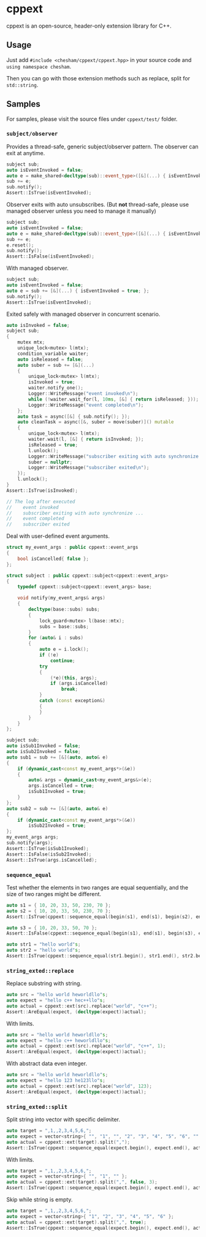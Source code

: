 #   cppext

cppext is an open-source, header-only extension library for C++.

##  Usage

  Just add `#include <chesham/cppext/cppext.hpp>` in your source code and `using namespace chesham`.

  Then you can go with those extension methods such as replace, split for `std::string`.

##  Samples

  For samples, please visit the source files under `cppext/test/` folder.

### `subject/observer`

  Provides a thread-safe, generic subject/observer pattern. The observer can exit at anytime.

  ```cpp
  subject sub;
  auto isEventInvoked = false;
  auto e = make_shared<decltype(sub)::event_type>([&](...) { isEventInvoked = true; });
  sub += e;
  sub.notify();
  Assert::IsTrue(isEventInvoked);
  ```

  Observer exits with auto unsubscribes. (But **not** thread-safe, please use managed observer unless you need to manage it manually)

  ```cpp
  subject sub;
  auto isEventInvoked = false;
  auto e = make_shared<decltype(sub)::event_type>([&](...) { isEventInvoked = true; });
  sub += e;
  e.reset();
  sub.notify();
  Assert::IsFalse(isEventInvoked);
  ```

  With managed observer.

  ```cpp
  subject sub;
  auto isEventInvoked = false;
  auto e = sub += [&](...) { isEventInvoked = true; };
  sub.notify();
  Assert::IsTrue(isEventInvoked);
  ```

  Exited safely with managed observer in concurrent scenario.

  ```cpp
  auto isInvoked = false;
  subject sub;
  {
      mutex mtx;
      unique_lock<mutex> l(mtx);
      condition_variable waiter;
      auto isReleased = false;
      auto suber = sub += [&](...)
      {
          unique_lock<mutex> l(mtx);
          isInvoked = true;
          waiter.notify_one();
          Logger::WriteMessage("event invoked\n");
          while (!waiter.wait_for(l, 10ms, [&] { return isReleased; }));
          Logger::WriteMessage("event completed\n");
      };
      auto task = async([&] { sub.notify(); });
      auto cleanTask = async([&, suber = move(suber)]() mutable
      {
          unique_lock<mutex> l(mtx);
          waiter.wait(l, [&] { return isInvoked; });
          isReleased = true;
          l.unlock();
          Logger::WriteMessage("subscriber exiting with auto synchronize ...\n");
          suber = nullptr;
          Logger::WriteMessage("subscriber exited\n");
      });
      l.unlock();
  }
  Assert::IsTrue(isInvoked);

  // The log after executed
  //    event invoked
  //    subscriber exiting with auto synchronize ...
  //    event completed
  //    subscriber exited
  ```

  Deal with user-defined event arguments.
  
  ```cpp
  struct my_event_args : public cppext::event_args
  {
      bool isCancelled{ false };
  };

  struct subject : public cppext::subject<cppext::event_args>
  {
      typedef cppext::subject<cppext::event_args> base;

      void notify(my_event_args& args)
      {
          decltype(base::subs) subs;
          {
              lock_guard<mutex> l(base::mtx);
              subs = base::subs;
          }
          for (auto& i : subs)
          {
              auto e = i.lock();
              if (!e)
                  continue;
              try
              {
                  (*e)(this, args);
                  if (args.isCancelled)
                      break;
              }
              catch (const exception&)
              {
              }
          }
      }
  };
  
  subject sub;
  auto isSub1Invoked = false;
  auto isSub2Invoked = false;
  auto sub1 = sub += [&](auto, auto& e)
  {
      if (dynamic_cast<const my_event_args*>(&e))
      {
          auto& args = dynamic_cast<my_event_args&>(e);
          args.isCancelled = true;
          isSub1Invoked = true;
      }
  };
  auto sub2 = sub += [&](auto, auto& e)
  {
      if (dynamic_cast<const my_event_args*>(&e))
          isSub2Invoked = true;
  };
  my_event_args args;
  sub.notify(args);
  Assert::IsTrue(isSub1Invoked);
  Assert::IsFalse(isSub2Invoked);
  Assert::IsTrue(args.isCancelled);
  ```

### `sequence_equal`

  Test whether the elements in two ranges are equal sequentially, and the size of two ranges might be different.

  ```cpp
  auto s1 = { 10, 20, 33, 50, 230, 70 };
  auto s2 = { 10, 20, 33, 50, 230, 70 };
  Assert::IsTrue(cppext::sequence_equal(begin(s1), end(s1), begin(s2), end(s2)));

  auto s3 = { 10, 20, 33, 50, 70 };
  Assert::IsFalse(cppext::sequence_equal(begin(s1), end(s1), begin(s3), end(s3)));

  auto str1 = "hello world"s;
  auto str2 = "hello world"s;
  Assert::IsTrue(cppext::sequence_equal(str1.begin(), str1.end(), str2.begin(), str2.end()));
  ```

### `string_exted::replace`

  Replace substring with string.

  ```cpp
  auto src = "hello world heworldllo"s;
  auto expect = "hello c++ hec++llo"s;
  auto actual = cppext::ext(src).replace("world", "c++");
  Assert::AreEqual(expect, (decltype(expect))actual);
  ```

  With limits.

  ```cpp
  auto src = "hello world heworldllo"s;
  auto expect = "hello c++ heworldllo"s;
  auto actual = cppext::ext(src).replace("world", "c++", 1);
  Assert::AreEqual(expect, (decltype(expect))actual);
  ```

  With abstract data even integer.

  ```cpp
  auto src = "hello world heworldllo"s;
  auto expect = "hello 123 he123llo"s;
  auto actual = cppext::ext(src).replace("world", 123);
  Assert::AreEqual(expect, (decltype(expect))actual);
  ```

### `string_exted::split`

  Split string into vector with specific delimiter.

  ```cpp
  auto target = ",1,,2,3,4,5,6,";
  auto expect = vector<string>{ "", "1", "", "2", "3", "4", "5", "6", "" };
  auto actual = cppext::ext(target).split(",");
  Assert::IsTrue(cppext::sequence_equal(expect.begin(), expect.end(), actual.begin(), actual.end()));
  ```

  With limits.

  ```cpp
  auto target = ",1,,2,3,4,5,6,";
  auto expect = vector<string>{ "", "1", "" };
  auto actual = cppext::ext(target).split(",", false, 3);
  Assert::IsTrue(cppext::sequence_equal(expect.begin(), expect.end(), actual.begin(), actual.end()));
  ```

  Skip while string is empty.

  ```cpp
  auto target = ",1,,2,3,4,5,6,";
  auto expect = vector<string>{ "1", "2", "3", "4", "5", "6" };
  auto actual = cppext::ext(target).split(",", true);
  Assert::IsTrue(cppext::sequence_equal(expect.begin(), expect.end(), actual.begin(), actual.end()));
  ```
